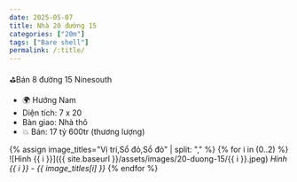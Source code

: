 ```yaml
---
date: 2025-05-07
title: Nhà 20 đường 15
categories: ["20m"]
tags: ["Bare shell"] 
permalink: /:title/
---
```


⛳️Bán 8 đường 15 Ninesouth
- 🌍 Hướng Nam
- Diện tích: 7 x 20
- Bàn giao: Nhà thô
- 💥 Bán: 17 tỷ 600tr (thương lượng)



{% assign image_titles="Vị trí,Sổ đỏ,Sổ đỏ" | split: "," %}
{% for i in (0..2) %}
![Hinh {{ i }}]({{ site.baseurl }}/assets/images/20-duong-15/{{ i }}.jpeg)
_Hinh {{ i }} - {{ image_titles[i] }}_
{% endfor %}
